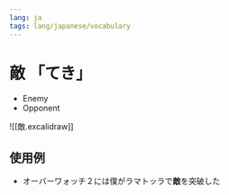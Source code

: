 ```yaml
---
lang: ja
tags: lang/japanese/vocabulary
---
```

# 敵 「てき」
- Enemy
- Opponent

![[敵.excalidraw]]

## 使用例
- オーバーワォッチ２には僕がラマトッラで**敵**を突破した

